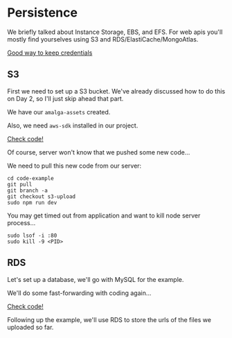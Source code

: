 # Persistence

We briefly talked about Instance Storage, EBS, and EFS. For web apis you'll mostly find yourselves using S3 and RDS/ElastiCache/MongoAtlas.

[Good way to keep credentials](https://docs.aws.amazon.com/sdk-for-javascript/v2/developer-guide/loading-node-credentials-shared.html)

## S3

First we need to set up a S3 bucket. We've already discussed how to do this on Day 2, so I'll just skip ahead that part.

We have our `amalga-assets` created.

Also, we need `aws-sdk` installed in our project.

[Check code!](https://github.com/herrera-ignacio/code-example/tree/s3-upload)

Of course, server won't know that we pushed some new code...

We need to pull this new code from our server:

```
cd code-example
git pull
git branch -a
git checkout s3-upload
sudo npm run dev
```

You may get timed out from application and want to kill node server process...

```
sudo lsof -i :80
sudo kill -9 <PID>
```

## RDS

Let's set up a database, we'll go with MySQL for the example.

We'll do some fast-forwarding with coding again...

[Check code!]()

Following up the example, we'll use RDS to store the urls of the files we uploaded so far.

